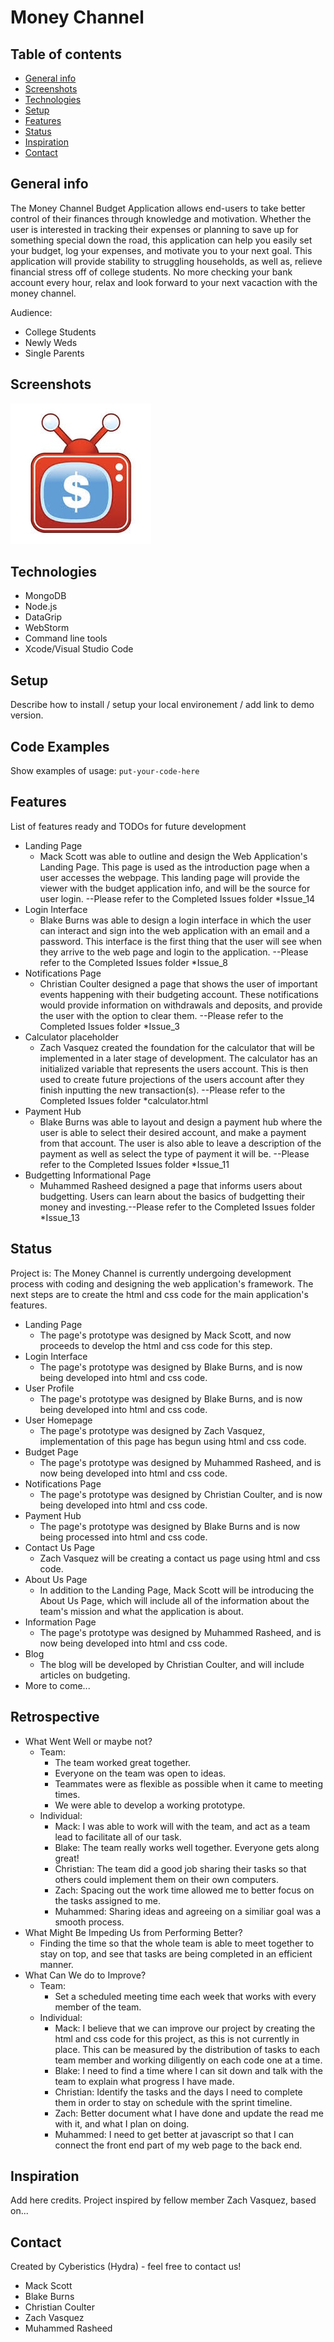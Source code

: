# Money Channel


## Table of contents
* [General info](#general-info)
* [Screenshots](#screenshots)
* [Technologies](#technologies)
* [Setup](#setup)
* [Features](#features)
* [Status](#status)
* [Inspiration](#inspiration)
* [Contact](#contact)

## General info
The Money Channel Budget Application allows end-users to take better control of their finances through knowledge and motivation. Whether the user is interested in tracking their expenses or planning to save up for something special down the road, this application can help you easily set your budget, log your expenses, and motivate you to your next goal. This application will provide stability to struggling households, as well as, relieve financial stress off of college students. No more checking your bank account every hour, relax and look forward to your next vacaction with the money channel.

Audience: 
  * College Students
  * Newly Weds
  * Single Parents
## Screenshots
![Example screenshot](https://github.com/Cyberistycs/CS3398_Hydra_F2019/blob/master/Budget%20App%20Logo.jpeg)

## Technologies
* MongoDB
* Node.js 
* DataGrip
* WebStorm
* Command line tools
* Xcode/Visual Studio Code

## Setup
Describe how to install / setup your local environement / add link to demo version.

## Code Examples
Show examples of usage:
`put-your-code-here`

## Features
List of features ready and TODOs for future development
* Landing Page
  * Mack Scott was able to outline and design the Web Application's Landing Page. This page is used as the introduction page when a user accesses the webpage. This landing page will provide the viewer with the budget application info, and will be the source for user login.
  --Please refer to the Completed Issues folder *Issue_14
* Login Interface
  * Blake Burns was able to design a login interface in which the user can interact and sign into the web application with an email and a password. This interface is the first thing that the user will see when they arrive to the web page and login to the application. --Please refer to the Completed Issues folder *Issue_8
* Notifications Page
  * Christian Coulter designed a page that shows the user of important events happening with their budgeting account. These notifications would provide information on withdrawals and deposits, and provide the user with the option to clear them. 
  --Please refer to the Completed Issues folder *Issue_3
* Calculator placeholder
  * Zach Vasquez created the foundation for the calculator that will be implemented in a later stage of development. The calculator has an initialized variable that represents the users account. This is then used to create future projections of the users account after they finish inputting the new transaction(s).
  --Please refer to the Completed Issues folder *calculator.html
* Payment Hub
  * Blake Burns was able to layout and design a payment hub where the user is able to select their desired account, and make a payment from that account. The user is also able to leave a description of the payment as well as select the type of payment it will be. --Please refer to the Completed Issues folder *Issue_11
* Budgetting Informational Page
  * Muhammed Rasheed designed a page that informs users about budgetting. Users can learn about the basics of budgetting their money and investing.--Please refer to the Completed Issues folder *Issue_13
## Status
Project is: The Money Channel is currently undergoing development process with coding and designing the web application's framework. The next steps are to create the html and css code for the main application's features. 
* Landing Page
  * The page's prototype was designed by Mack Scott, and now proceeds to develop the html and css code for this step.
* Login Interface
  * The page's prototype was designed by Blake Burns, and is now being developed into html and css code.
* User Profile
  * The page's prototype was designed by Blake Burns, and is now being developed into html and css code.
* User Homepage
  * The page's prototype was designed by Zach Vasquez, implementation of this page has begun using html and css code.
* Budget Page
   * The page's prototype was designed by Muhammed Rasheed, and is now being developed into html and css code.
* Notifications Page
  * The page's prototype was designed by Christian Coulter, and is now being developed into html and css code.
* Payment Hub
  * The page's prototype was designed by Blake Burns and is now being processed into html and css code.
* Contact Us Page
  * Zach Vasquez will be creating a contact us page using html and css code.
* About Us Page
  * In addition to the Landing Page, Mack Scott will be introducing the About Us Page, which will include all of the information about the team's mission and what the application is about.
* Information Page
   * The page's prototype was designed by Muhammed Rasheed, and is now being developed into html and css code. 
* Blog
   * The blog will be developed by Christian Coulter, and will include articles on budgeting.
* More to come...

## Retrospective
* What Went Well or maybe not?
  * Team: 
     * The team worked great together.
     * Everyone on the team was open to ideas.
     * Teammates were as flexible as possible when it came to meeting times.
     * We were able to develop a working prototype.
  * Individual:
     * Mack: I was able to work will with the team, and act as a team lead to facilitate all of our task.
     * Blake: The team really works well together. Everyone gets along great!   
     * Christian: The team did a good job sharing their tasks so that others could implement them on their own computers.
     * Zach: Spacing out the work time allowed me to better focus on the tasks assigned to me.
     * Muhammed: Sharing ideas and agreeing on a similiar goal was a smooth process.
* What Might Be Impeding Us from Performing Better?
  * Finding the time so that the whole team is able to meet together to stay on top, and see that tasks are being completed in     an efficient manner.
* What Can We do to Improve?
  * Team:
     * Set a scheduled meeting time each week that works with every member of the team.
  * Individual:
     * Mack: I believe that we can improve our project by creating the html and css code for this project, as this is not currently in place. This can be measured by the distribution of tasks to each team member and working diligently on each code one at a time.
     * Blake: I need to find a time where I can sit down and talk with the team to explain what progress I have made. 
     * Christian: Identify the tasks and the days I need to complete them in order to stay on schedule with the sprint timeline. 
     * Zach: Better document what I have done and update the read me with it, and what I plan on doing.
     * Muhammed: I need to get better at javascript so that I can connect the front end part of my web page to the back end.

## Inspiration
Add here credits. Project inspired by fellow member Zach Vasquez, based on...

## Contact
Created by Cyberistics (Hydra) - feel free to contact us!
* Mack Scott
* Blake Burns
* Christian Coulter
* Zach Vasquez
* Muhammed Rasheed
